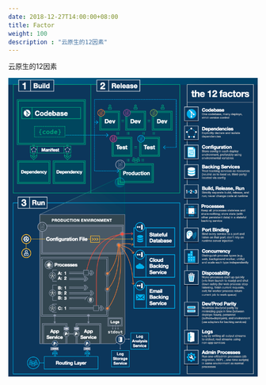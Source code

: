 ```yaml
---
date: 2018-12-27T14:00:00+08:00
title: Factor
weight: 100
description : "云原生的12因素"
---
```




云原生的12因素

![](images/cloud-native-12-factor.png)